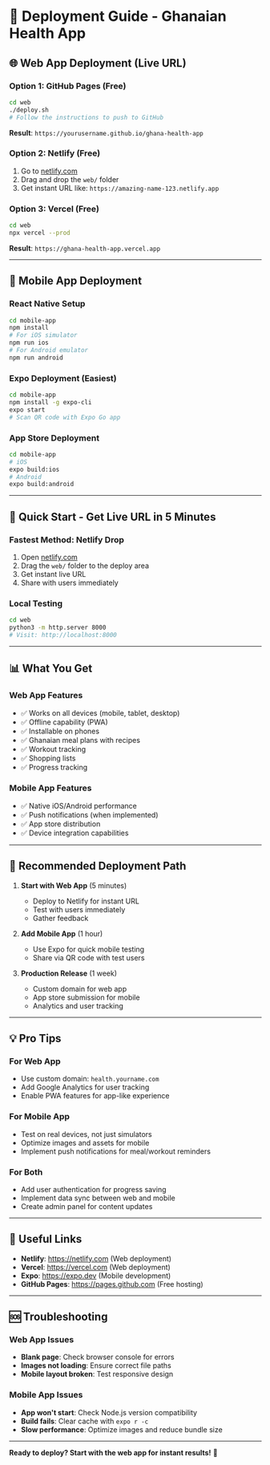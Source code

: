 # 🚀 Deployment Guide - Ghanaian Health App

## 🌐 Web App Deployment (Live URL)

### Option 1: GitHub Pages (Free)
```bash
cd web
./deploy.sh
# Follow the instructions to push to GitHub
```
**Result**: `https://yourusername.github.io/ghana-health-app`

### Option 2: Netlify (Free)
1. Go to [netlify.com](https://netlify.com)
2. Drag and drop the `web/` folder
3. Get instant URL like: `https://amazing-name-123.netlify.app`

### Option 3: Vercel (Free)
```bash
cd web
npx vercel --prod
```
**Result**: `https://ghana-health-app.vercel.app`

---

## 📱 Mobile App Deployment

### React Native Setup
```bash
cd mobile-app
npm install
# For iOS simulator
npm run ios
# For Android emulator  
npm run android
```

### Expo Deployment (Easiest)
```bash
cd mobile-app
npm install -g expo-cli
expo start
# Scan QR code with Expo Go app
```

### App Store Deployment
```bash
cd mobile-app
# iOS
expo build:ios
# Android
expo build:android
```

---

## 🔧 Quick Start - Get Live URL in 5 Minutes

### Fastest Method: Netlify Drop
1. Open [netlify.com](https://netlify.com)
2. Drag the `web/` folder to the deploy area
3. Get instant live URL
4. Share with users immediately

### Local Testing
```bash
cd web
python3 -m http.server 8000
# Visit: http://localhost:8000
```

---

## 📊 What You Get

### Web App Features
- ✅ Works on all devices (mobile, tablet, desktop)
- ✅ Offline capability (PWA)
- ✅ Installable on phones
- ✅ Ghanaian meal plans with recipes
- ✅ Workout tracking
- ✅ Shopping lists
- ✅ Progress tracking

### Mobile App Features  
- ✅ Native iOS/Android performance
- ✅ Push notifications (when implemented)
- ✅ App store distribution
- ✅ Device integration capabilities

---

## 🎯 Recommended Deployment Path

1. **Start with Web App** (5 minutes)
   - Deploy to Netlify for instant URL
   - Test with users immediately
   - Gather feedback

2. **Add Mobile App** (1 hour)
   - Use Expo for quick mobile testing
   - Share via QR code with test users

3. **Production Release** (1 week)
   - Custom domain for web app
   - App store submission for mobile
   - Analytics and user tracking

---

## 💡 Pro Tips

### For Web App
- Use custom domain: `health.yourname.com`
- Add Google Analytics for user tracking
- Enable PWA features for app-like experience

### For Mobile App
- Test on real devices, not just simulators
- Optimize images and assets for mobile
- Implement push notifications for meal/workout reminders

### For Both
- Add user authentication for progress saving
- Implement data sync between web and mobile
- Create admin panel for content updates

---

## 🔗 Useful Links

- **Netlify**: https://netlify.com (Web deployment)
- **Vercel**: https://vercel.com (Web deployment)
- **Expo**: https://expo.dev (Mobile development)
- **GitHub Pages**: https://pages.github.com (Free hosting)

---

## 🆘 Troubleshooting

### Web App Issues
- **Blank page**: Check browser console for errors
- **Images not loading**: Ensure correct file paths
- **Mobile layout broken**: Test responsive design

### Mobile App Issues
- **App won't start**: Check Node.js version compatibility
- **Build fails**: Clear cache with `expo r -c`
- **Slow performance**: Optimize images and reduce bundle size

---

**Ready to deploy? Start with the web app for instant results!** 🚀